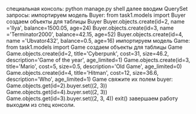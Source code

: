 специальная консоль:
python manage.py shell
далее вводим QuerySet запросы:
импортируем модель Buyer:
from task1.models import Buyer
создаем объекты для таблицы Buyer
Buyer.objects.create(id=2, name ='Ilya', balance=1500.05, age=24)
Buyer.objects.create(id=3, name ='Terminator2000', balance=42.15, age=52)
Buyer.objects.create(id=4, name ='Ubvator432', balance=0.5, age=16)
импортируем модель Game:
from task1.models import Game
создаем объекты для таблицы Game
Game.objects.create(id=2, title='Cyberpunk', cost=31, size=46.2, description='Game of the year', age_limited=1)
Game.objects.create(id=3, title='Mario', cost=5, size=0.5, description='Old Game', age_limited=0)
Game.objects.create(id=4, title='Hitman', cost=12, size=36.6, description='Who', age_limited=1)
Game свяжите их полем buyer: 
Game.objects.get(id=2).buyer.set((2, 3))
Game.objects.get(id=4).buyer.set((2, 3))
Game.objects.get(id=3).buyer.set((2, 3, 4))
exit() завершаем работу выходим из спец консоли.
